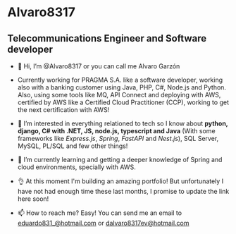 # Alvaro8317
## Telecommunications Engineer and Software developer

- 👋 Hi, I’m @Alvaro8317 or you can call me Alvaro Garzón

- Currently working for PRAGMA S.A. like a software developer, working also with a banking customer using Java, PHP, C#, Node.js and Python. Also, using some tools like MQ, API Connect and deploying with AWS, certified by AWS like a Certified Cloud Practitioner (CCP), working to get the next certification with AWS!

- 👀 I’m interested in everything relationed to tech so I know about **python, django, C# with .NET, JS, node.js, typescript and Java** (With some frameworks like *Express.js*, *Spring*, *FastAPI* and *Nest.js*), SQL Server, MySQL, PL/SQL and few other things!

- 🌱 I’m currently learning and getting a deeper knowledge of Spring and cloud environments, specially with AWS.

- 👌 At this moment I'm building an amazing portfolio! But unfortunately I have not had enough time these last months, I promise to update the link here soon!

- 📫 How to reach me? Easy! You can send me an email to eduardo831_@hotmail.com or dalvaro8317ev@hotmail.com

<!---
Alvaro8317/Alvaro8317 is a ✨ special ✨ repository because its `README.md` (this file) appears on your GitHub profile.
You can click the Preview link to take a look at your changes.
--->
